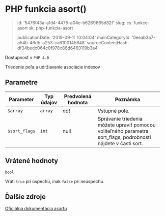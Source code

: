 PHP funkcia asort()
===================

> id: '5476f43a-a1d4-4475-a04e-b6269665d82f'
> slug:
> 	cs: funkce-asort
> 	sk: php-funkcia-asort
> 
> publicationDate: '2019-09-11 10:04:04'
> mainCategoryId: '0eeab3a7-a54b-46db-a253-ca6100145648'
> sourceContentHash: df34bedc064c0f978c86d6460119b3a4

Dostupnosť v `PHP 4.0`

Triedenie poľa a udržiavanie asociácie indexov


Parametre
--------------

| Parameter | Typ údajov | Predvolená hodnota | Poznámka |
|-----|-----|-----|-----|
| `$array` | `array` | *not* | Vstupné pole. |
| `$sort_flags` | `int` | null | Správanie triedenia môžete upraviť pomocou voliteľného parametra sort_flags, podrobnosti nájdete v časti sort. |


Vrátené hodnoty
----------------

`bool`

Vráti `true` pri úspechu, inak `false` pri neúspechu.

Ďalšie zdroje
------------

[Oficiálna dokumentácia asortu](https://www.php.net/manual/en/function.asort.php)
